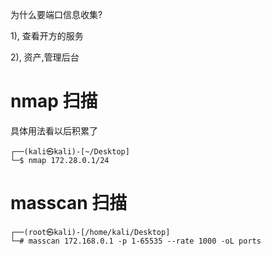 为什么要端口信息收集?

1), 查看开方的服务

2), 资产,管理后台



# nmap 扫描

具体用法看以后积累了

```
┌──(kali㉿kali)-[~/Desktop]
└─$ nmap 172.28.0.1/24  
```



# masscan 扫描

```
┌──(root㉿kali)-[/home/kali/Desktop]
└─# masscan 172.168.0.1 -p 1-65535 --rate 1000 -oL ports
```


